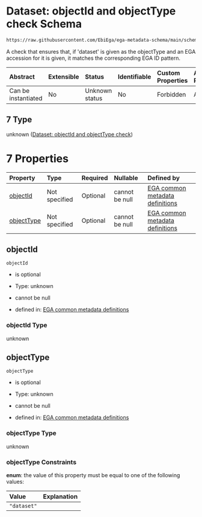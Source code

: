 # Dataset: objectId and objectType check Schema

```txt
https://raw.githubusercontent.com/EbiEga/ega-metadata-schema/main/schemas/EGA.common-definitions.json#/definitions/objectIdAndObjectTypeCheck/anyOf/7
```

A check that ensures that, if 'dataset' is given as the objectType and an EGA accession for it is given, it matches the corresponding EGA ID pattern.

| Abstract            | Extensible | Status         | Identifiable | Custom Properties | Additional Properties | Access Restrictions | Defined In                                                                                           |
| :------------------ | :--------- | :------------- | :----------- | :---------------- | :-------------------- | :------------------ | :--------------------------------------------------------------------------------------------------- |
| Can be instantiated | No         | Unknown status | No           | Forbidden         | Allowed               | none                | [EGA.common-definitions.json\*](../../../schemas/EGA.common-definitions.json "open original schema") |

## 7 Type

unknown ([Dataset: objectId and objectType check](ega-12-definitions-check-that-the-objectids-accession-pattern-and-objecttype-match-anyof-dataset-objectid-and-objecttype-check.md))

# 7 Properties

| Property                  | Type          | Required | Nullable       | Defined by                                                                                                                                                                                                                                                                                                                                                               |
| :------------------------ | :------------ | :------- | :------------- | :----------------------------------------------------------------------------------------------------------------------------------------------------------------------------------------------------------------------------------------------------------------------------------------------------------------------------------------------------------------------- |
| [objectId](#objectid)     | Not specified | Optional | cannot be null | [EGA common metadata definitions](ega-12-definitions-check-that-the-objectids-accession-pattern-and-objecttype-match-anyof-dataset-objectid-and-objecttype-check-properties-objectid.md "https://raw.githubusercontent.com/EbiEga/ega-metadata-schema/main/schemas/EGA.common-definitions.json#/definitions/objectIdAndObjectTypeCheck/anyOf/7/properties/objectId")     |
| [objectType](#objecttype) | Not specified | Optional | cannot be null | [EGA common metadata definitions](ega-12-definitions-check-that-the-objectids-accession-pattern-and-objecttype-match-anyof-dataset-objectid-and-objecttype-check-properties-objecttype.md "https://raw.githubusercontent.com/EbiEga/ega-metadata-schema/main/schemas/EGA.common-definitions.json#/definitions/objectIdAndObjectTypeCheck/anyOf/7/properties/objectType") |

## objectId



`objectId`

*   is optional

*   Type: unknown

*   cannot be null

*   defined in: [EGA common metadata definitions](ega-12-definitions-check-that-the-objectids-accession-pattern-and-objecttype-match-anyof-dataset-objectid-and-objecttype-check-properties-objectid.md "https://raw.githubusercontent.com/EbiEga/ega-metadata-schema/main/schemas/EGA.common-definitions.json#/definitions/objectIdAndObjectTypeCheck/anyOf/7/properties/objectId")

### objectId Type

unknown

## objectType



`objectType`

*   is optional

*   Type: unknown

*   cannot be null

*   defined in: [EGA common metadata definitions](ega-12-definitions-check-that-the-objectids-accession-pattern-and-objecttype-match-anyof-dataset-objectid-and-objecttype-check-properties-objecttype.md "https://raw.githubusercontent.com/EbiEga/ega-metadata-schema/main/schemas/EGA.common-definitions.json#/definitions/objectIdAndObjectTypeCheck/anyOf/7/properties/objectType")

### objectType Type

unknown

### objectType Constraints

**enum**: the value of this property must be equal to one of the following values:

| Value       | Explanation |
| :---------- | :---------- |
| `"dataset"` |             |
